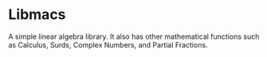# Libmacs

A simple linear algebra library. It also has other mathematical functions such as Calculus, Surds, Complex Numbers, and Partial Fractions.
